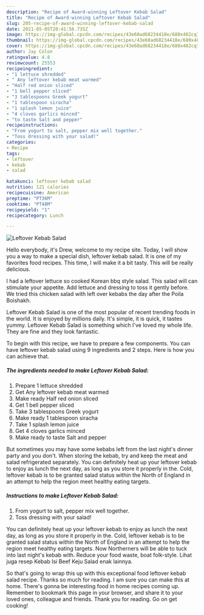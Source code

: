 ```yaml
---
description: "Recipe of Award-winning Leftover Kebab Salad"
title: "Recipe of Award-winning Leftover Kebab Salad"
slug: 205-recipe-of-award-winning-leftover-kebab-salad
date: 2021-05-05T20:41:56.735Z
image: https://img-global.cpcdn.com/recipes/43e60ad68234418e/680x482cq70/leftover-kebab-salad-recipe-main-photo.jpg
thumbnail: https://img-global.cpcdn.com/recipes/43e60ad68234418e/680x482cq70/leftover-kebab-salad-recipe-main-photo.jpg
cover: https://img-global.cpcdn.com/recipes/43e60ad68234418e/680x482cq70/leftover-kebab-salad-recipe-main-photo.jpg
author: Jay Colon
ratingvalue: 4.8
reviewcount: 25553
recipeingredient:
- "1 lettuce shredded"
- " Any leftover kebab meat warmed"
- "Half red onion sliced"
- "1 bell pepper sliced"
- "3 tablespoons Greek yogurt"
- "1 tablespoon siracha"
- "1 splash lemon juice"
- "4 cloves garlics minced"
- "to taste Salt and pepper"
recipeinstructions:
- "From yogurt to salt, pepper mix well together."
- "Toss dressing with your salad!"
categories:
- Recipe
tags:
- leftover
- kebab
- salad

katakunci: leftover kebab salad 
nutrition: 121 calories
recipecuisine: American
preptime: "PT36M"
cooktime: "PT48M"
recipeyield: "1"
recipecategory: Lunch

---
```



![Leftover Kebab Salad](https://img-global.cpcdn.com/recipes/43e60ad68234418e/680x482cq70/leftover-kebab-salad-recipe-main-photo.jpg)

Hello everybody, it's Drew, welcome to my recipe site. Today, I will show you a way to make a special dish, leftover kebab salad. It is one of my favorites food recipes. This time, I will make it a bit tasty. This will be really delicious.

I had a leftover lettuce so cooked Korean bbq style salad. This salad will can stimulate your appetite. Add lettuce and dressing to toss it gently before. We tried this chicken salad with left over kebabs the day after the Poila Boishakh.

Leftover Kebab Salad is one of the most popular of recent trending foods in the world. It is enjoyed by millions daily. It's simple, it is quick, it tastes yummy. Leftover Kebab Salad is something which I've loved my whole life. They are fine and they look fantastic.


To begin with this recipe, we have to prepare a few components. You can have leftover kebab salad using 9 ingredients and 2 steps. Here is how you can achieve that.

<!--inarticleads1-->

##### The ingredients needed to make Leftover Kebab Salad:

1. Prepare 1 lettuce shredded
1. Get  Any leftover kebab meat warmed
1. Make ready Half red onion sliced
1. Get 1 bell pepper sliced
1. Take 3 tablespoons Greek yogurt
1. Make ready 1 tablespoon siracha
1. Take 1 splash lemon juice
1. Get 4 cloves garlics minced
1. Make ready to taste Salt and pepper


But sometimes you may have some kebabs left from the last night&#39;s dinner party and you don&#39;t. When storing the kebab, try and keep the meat and salad refrigerated separately. You can definitely heat up your leftover kebab to enjoy as lunch the next day, as long as you store it properly in the. Cold, leftover kebab is to be granted salad status within the North of England in an attempt to help the region meet healthy eating targets. 

<!--inarticleads2-->

##### Instructions to make Leftover Kebab Salad:

1. From yogurt to salt, pepper mix well together.
1. Toss dressing with your salad!


You can definitely heat up your leftover kebab to enjoy as lunch the next day, as long as you store it properly in the. Cold, leftover kebab is to be granted salad status within the North of England in an attempt to help the region meet healthy eating targets. Now Northerners will be able to tuck into last night&#39;s kebab with. Reduce your food waste, boat folk-style. Lihat juga resep Kebab Isi Beef Keju Salad enak lainnya. 

So that's going to wrap this up with this exceptional food leftover kebab salad recipe. Thanks so much for reading. I am sure you can make this at home. There's gonna be interesting food in home recipes coming up. Remember to bookmark this page in your browser, and share it to your loved ones, colleague and friends. Thank you for reading. Go on get cooking!
